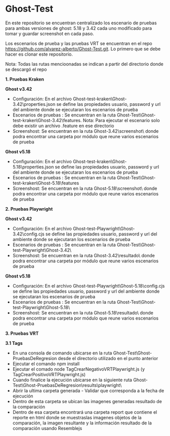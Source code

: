 # Ghost-Test

En este repositorio se encuentran centralizado los escenario de pruebas para ambas versiones de ghost: 5.18 y 3.42 cada uno modificado para tomar y guardar screenshot en cada paso.

Los escenarios de prueba y las pruebas VRT se encuentran en el repo https://github.com/alvarez-alberto/Ghost-Test.git. Lo primero que se debe hacer es clonar este repositorio.

Nota: Todas las rutas mencioonadas se indican a partir del directorio donde se descargó  el repo

**1. Pruebas Kraken**

   **Ghost v3.42**
  - Configuración: En el archivo Ghost-test-kraken\Ghost-3.42\properties.json se define las propiedades usuario, password y url del ambiente donde se ejecutaran los escenarios de prueba
  - Escenarios de pruebas : Se encuentran en la ruta Ghost-Test\Ghost-test-kraken\Ghost-3.42\features. Nota: Para ejecutar el escenario solo debe existir un archivo .feature en ese directorio
  - Screenshost: Se encuentran en la ruta Ghost-3.42\screenshot\ donde podra encontrar una carpeta por módulo que reune varios escenarios de prueba
  
  **Ghost v5.18**
  - Configuración: En el archivo Ghost-test-kraken\Ghost-5.18\properties.json se define las propiedades usuario, password y url del ambiente donde se ejecutaran los escenarios de prueba
  - Escenarios de pruebas : Se encuentran en la ruta Ghost-Test\Ghost-test-kraken\Ghost-5.18\features 
  - Screenshost: Se encuentran en la ruta Ghost-5.18\screenshot\ donde podra encontrar una carpeta por módulo que reune varios escenarios de prueba
  
  
**2. Pruebas Playwright**
  
  **Ghost v3.42**
  - Configuración: En el archivo Ghost-test-Playwright\Ghost-3.42\config.cjs se define las propiedades usuario, password y url del ambiente donde se ejecutaran los escenarios de prueba
  - Escenarios de pruebas : Se encuentran en la ruta Ghost-Test\Ghost-test-Playwright\Ghost-3.42\ 
  - Screenshost: Se encuentran en la ruta Ghost-3.42\resultado\ donde podra encontrar una carpeta por módulo que reune varios escenarios de prueba
  
**Ghost v5.18**
  - Configuración: En el archivo Ghost-test-Playwright\Ghost-5.18\config.cjs se define las propiedades usuario, password y url del ambiente donde se ejecutaran los escenarios de prueba
  - Escenarios de pruebas : Se encuentran en la ruta Ghost-Test\Ghost-test-Playwright\Ghost-5.18\ 
  - Screenshost: Se encuentran en la ruta Ghost-5.18\resultado\ donde podra encontrar una carpeta por módulo que reune varios escenarios de prueba
  

**3. Pruebas VRT**

**3.1 Tags**
- En una consola de comando ubicarse en la ruta Ghost-Test\Ghost-PruebasDeRegresion desde el directorio utilizado en el punto anterior
- Ejecutar el comando npm install
- Ejecutar el comado node TagCrearNegativoVRTPlaywright.js (y TagCrearPositivoVRTPlaywright.js)
- Cuando finalice la ejecución ubicarse en la siguiente ruta Ghost-Test\Ghost-PruebasDeRegresion\results\playwright\
- Abrir la ultima carpeta generada - Validar que corresponda a la fecha de ejecución
- Dentro de esta carpeta se ubican las imagenes generadas resultado de la comparación
- Dentro de esa carpeta encontrará una carpeta report que contiene el reporte en html donde se muestraslas imagenes objetos de la comparación, la imagen resultante y la información resultado de la comparación usando Resemblejs
